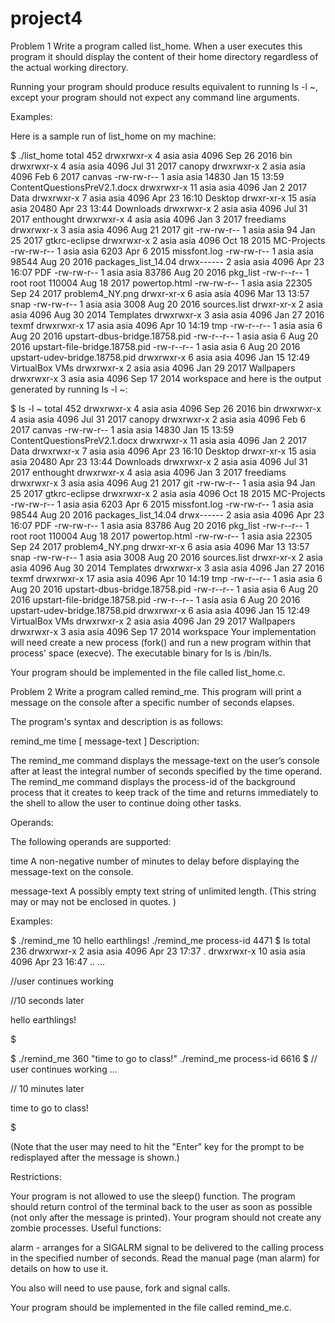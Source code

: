 # project4


Problem 1
Write a program called list_home. When a user executes this program it should display the content of their home directory regardless of the actual working directory.

Running your program should produce results equivalent to running ls -l ~, except your program should not expect any command line arguments.

Examples:

Here is a sample run of list_home on my machine:

$ ./list_home
total 452
drwxrwxr-x  4 asia asia   4096 Sep 26  2016 bin
drwxrwxr-x  4 asia asia   4096 Jul 31  2017 canopy
drwxrwxr-x  2 asia asia   4096 Feb  6  2017 canvas
-rw-rw-r--  1 asia asia  14830 Jan 15 13:59 ContentQuestionsPreV2.1.docx
drwxrwxr-x 11 asia asia   4096 Jan  2  2017 Data
drwxrwxr-x  7 asia asia   4096 Apr 23 16:10 Desktop
drwxr-xr-x 15 asia asia  20480 Apr 23 13:44 Downloads
drwxrwxr-x  2 asia asia   4096 Jul 31  2017 enthought
drwxrwxr-x  4 asia asia   4096 Jan  3  2017 freediams
drwxrwxr-x  3 asia asia   4096 Aug 21  2017 git
-rw-rw-r--  1 asia asia     94 Jan 25  2017 gtkrc-eclipse
drwxrwxr-x  2 asia asia   4096 Oct 18  2015 MC-Projects
-rw-rw-r--  1 asia asia   6203 Apr  6  2015 missfont.log
-rw-rw-r--  1 asia asia  98544 Aug 20  2016 packages_list_14.04
drwx------  2 asia asia   4096 Apr 23 16:07 PDF
-rw-rw-r--  1 asia asia  83786 Aug 20  2016 pkg_list
-rw-r--r--  1 root root 110004 Aug 18  2017 powertop.html
-rw-rw-r--  1 asia asia  22305 Sep 24  2017 problem4_NY.png
drwxr-xr-x  6 asia asia   4096 Mar 13 13:57 snap
-rw-rw-r--  1 asia asia   3008 Aug 20  2016 sources.list
drwxr-xr-x  2 asia asia   4096 Aug 30  2014 Templates
drwxrwxr-x  3 asia asia   4096 Jan 27  2016 texmf
drwxrwxr-x 17 asia asia   4096 Apr 10 14:19 tmp
-rw-r--r--  1 asia asia      6 Aug 20  2016 upstart-dbus-bridge.18758.pid
-rw-r--r--  1 asia asia      6 Aug 20  2016 upstart-file-bridge.18758.pid
-rw-r--r--  1 asia asia      6 Aug 20  2016 upstart-udev-bridge.18758.pid
drwxrwxr-x  6 asia asia   4096 Jan 15 12:49 VirtualBox VMs
drwxrwxr-x  2 asia asia   4096 Jan 29  2017 Wallpapers
drwxrwxr-x  3 asia asia   4096 Sep 17  2014 workspace
and here is the output generated by running ls -l ~:

$ ls -l ~
total 452
drwxrwxr-x  4 asia asia   4096 Sep 26  2016 bin
drwxrwxr-x  4 asia asia   4096 Jul 31  2017 canopy
drwxrwxr-x  2 asia asia   4096 Feb  6  2017 canvas
-rw-rw-r--  1 asia asia  14830 Jan 15 13:59 ContentQuestionsPreV2.1.docx
drwxrwxr-x 11 asia asia   4096 Jan  2  2017 Data
drwxrwxr-x  7 asia asia   4096 Apr 23 16:10 Desktop
drwxr-xr-x 15 asia asia  20480 Apr 23 13:44 Downloads
drwxrwxr-x  2 asia asia   4096 Jul 31  2017 enthought
drwxrwxr-x  4 asia asia   4096 Jan  3  2017 freediams
drwxrwxr-x  3 asia asia   4096 Aug 21  2017 git
-rw-rw-r--  1 asia asia     94 Jan 25  2017 gtkrc-eclipse
drwxrwxr-x  2 asia asia   4096 Oct 18  2015 MC-Projects
-rw-rw-r--  1 asia asia   6203 Apr  6  2015 missfont.log
-rw-rw-r--  1 asia asia  98544 Aug 20  2016 packages_list_14.04
drwx------  2 asia asia   4096 Apr 23 16:07 PDF
-rw-rw-r--  1 asia asia  83786 Aug 20  2016 pkg_list
-rw-r--r--  1 root root 110004 Aug 18  2017 powertop.html
-rw-rw-r--  1 asia asia  22305 Sep 24  2017 problem4_NY.png
drwxr-xr-x  6 asia asia   4096 Mar 13 13:57 snap
-rw-rw-r--  1 asia asia   3008 Aug 20  2016 sources.list
drwxr-xr-x  2 asia asia   4096 Aug 30  2014 Templates
drwxrwxr-x  3 asia asia   4096 Jan 27  2016 texmf
drwxrwxr-x 17 asia asia   4096 Apr 10 14:19 tmp
-rw-r--r--  1 asia asia      6 Aug 20  2016 upstart-dbus-bridge.18758.pid
-rw-r--r--  1 asia asia      6 Aug 20  2016 upstart-file-bridge.18758.pid
-rw-r--r--  1 asia asia      6 Aug 20  2016 upstart-udev-bridge.18758.pid
drwxrwxr-x  6 asia asia   4096 Jan 15 12:49 VirtualBox VMs
drwxrwxr-x  2 asia asia   4096 Jan 29  2017 Wallpapers
drwxrwxr-x  3 asia asia   4096 Sep 17  2014 workspace
Your implementation will need create a new process (fork() and run a new program within that process' space (execve). The executable binary for ls is /bin/ls.

Your program should be implemented in the file called list_home.c.

Problem 2
Write a program called remind_me. This program will print a message on the console after a specific number of seconds elapses.

The program's syntax and description is as follows:

remind_me   time   [ message-text ]
Description:

The remind_me command displays the message-text on the user’s console after at least the integral number of seconds specified by the time operand. The remind_me command displays the process-id of the background process that it creates to keep track of the time and returns immediately to the shell to allow the user to continue doing other tasks.

Operands:

The following operands are supported:

time	A non-negative number of minutes to delay before displaying the message-text on the console.

message-text	A possibly empty text string of unlimited length. (This string may or may not be enclosed in quotes. )

Examples:

$ ./remind_me 10 hello earthlings!
./remind_me process-id 4471
$ ls
total 236
drwxrwxr-x  2 asia asia  4096 Apr 23 17:37 .
drwxrwxr-x 10 asia asia  4096 Apr 23 16:47 ..
...

//user continues working

//10 seconds later

hello earthlings!

$

$ ./remind_me 360 "time to go to class!"
./remind_me process-id 6616
$ // user continues working
 ...

 // 10 minutes later

 time to go to class!

 $

(Note that the user may need to hit the "Enter" key for the prompt to be redisplayed after the message is shown.)

Restrictions:

Your program is not allowed to use the sleep() function.
The program should return control of the terminal back to the user as soon as possible (not only after the message is printed).
Your program should not create any zombie processes.
Useful functions:

alarm - arranges for a SIGALRM signal to be delivered to the calling process in the specified number of seconds. Read the manual page (man alarm) for details on how to use it.

You also will need to use pause, fork and signal calls.

Your program should be implemented in the file called remind_me.c.
